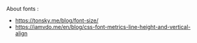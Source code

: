 About fonts :

- https://tonsky.me/blog/font-size/
- https://iamvdo.me/en/blog/css-font-metrics-line-height-and-vertical-align
